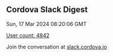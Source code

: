 ## Cordova Slack Digest
Sun, 17 Mar 2024 08:20:06 GMT

[User count: 4842](https://cordova.slack.com/)


Join the conversation at [slack.cordova.io](http://slack.cordova.io/)
